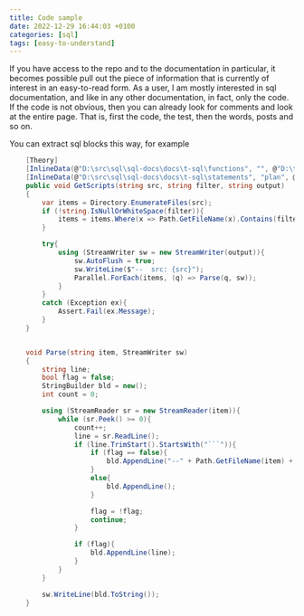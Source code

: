 ```yaml
---
title: Code sample
date: 2022-12-29 16:44:03 +0100
categories: [sql]
tags: [easy-to-understand]
---
```

If you have access to the repo and to the documentation in particular, it becomes possible
pull out the piece of information that is currently of interest in an easy-to-read form.
As a user, I am mostly interested in sql documentation, and like in any other documentation, in fact, only the code. If the code is not obvious, then you can already look for comments and look at the entire page. That is, first the code, the test, then the words, posts and so on.

You can extract sql blocks this way, for example

```csharp
    [Theory]
    [InlineData(@"D:\src\sql\sql-docs\docs\t-sql\functions", "", @"D:\temp\t-sql-functions.sql")]
    [InlineData(@"D:\src\sql\sql-docs\docs\t-sql\statements", "plan", @"D:\temp\statements.sql")]
    public void GetScripts(string src, string filter, string output)
    {
        var items = Directory.EnumerateFiles(src);
        if (!string.IsNullOrWhiteSpace(filter)){
            items = items.Where(x => Path.GetFileName(x).Contains(filter));
        }

        try{
            using (StreamWriter sw = new StreamWriter(output)){
                sw.AutoFlush = true;
                sw.WriteLine($"--  src: {src}");
                Parallel.ForEach(items, (q) => Parse(q, sw));
            }
        }
        catch (Exception ex){
            Assert.Fail(ex.Message);
        }
    }


    void Parse(string item, StreamWriter sw)
    {
        string line;
        bool flag = false;
        StringBuilder bld = new();
        int count = 0;

        using (StreamReader sr = new StreamReader(item)){
            while (sr.Peek() >= 0){
                count++;
                line = sr.ReadLine();
                if (line.TrimStart().StartsWith("```")){
                    if (flag == false){
                        bld.AppendLine("--" + Path.GetFileName(item) + " line: " + count);
                    }
                    else{
                        bld.AppendLine();
                    }

                    flag = !flag;
                    continue;
                }

                if (flag){
                    bld.AppendLine(line);
                }
            }
        }

        sw.WriteLine(bld.ToString());
    }
```
